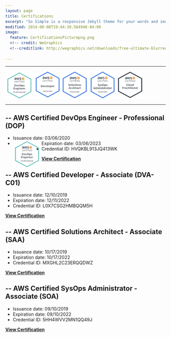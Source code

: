 ```yaml
---
layout: page
title: Certifications
excerpt: "So Simple is a responsive Jekyll theme for your words and images."
modified: 2014-08-08T19:44:38.564948-04:00
image:
  feature: CertificationsPicturepng.png
  <!-- credit: WeGraphics
  <!--creditlink: http://wegraphics.net/downloads/free-ultimate-blurred-background-pack/ -->
 
---
```


<hr/>

[**<img src="/images/AWS_DevOps_Pic.png" width="90" height="85"/>**](https://www.certmetrics.com/amazon/public/badge.aspx?i=5&t=c&d=2020-03-06&ci=AWS00993439)[**<img src="/images/AWS_Developer_Pic.png" width="85" height="88"/>**](https://www.certmetrics.com/amazon/public/badge.aspx?i=2&t=c&d=2019-12-10&ci=AWS00993439)[**<img src="/images/AWS_SA_Pic.png" width="87" height="88"/>**](https://www.certmetrics.com/amazon/public/badge.aspx?i=1&t=c&d=2019-10-17&ci=AWS00993439)[**<img src="/images/AWS_SysOps_Pic.png" width="87" height="87"/>**](https://www.certmetrics.com/amazon/public/badge.aspx?i=1&t=c&d=2019-10-17&ci=AWS00993439)[**<img src="/images/AWS_CP_Pic.png" width="87" height="87"/>**](https://www.certmetrics.com/amazon/public/badge.aspx?i=3&t=c&d=2019-09-10&ci=AWS00993439)
<hr/>

## -- AWS Certified DevOps Engineer - Professional (DOP) 
   * Issuance date: 03/06/2020
   * Expiration date: 03/06/2023                       [**<img src="/images/AWS_DevOps_Pic.png" style="float:left" width="90" height="85"/>**](https://www.certmetrics.com/amazon/public/badge.aspx?i=5&t=c&d=2020-03-06&ci=AWS00993439)
   * Credential ID: HVQKBL913JQ413WK

<a markdown="0" href="https://www.certmetrics.com/amazon/public/badge.aspx?i=5&t=c&d=2020-03-06&ci=AWS00993439" class="btn"><strong>View Certification</strong></a>

## -- AWS Certified Developer - Associate (DVA-C01) 
   * Issuance date: 12/10/2019
   * Expiration date: 12/11/2022
   * Credential ID: L0X7CSG2HMBQQM5H

<a markdown="0" href="https://www.certmetrics.com/amazon/public/badge.aspx?i=2&t=c&d=2019-12-10&ci=AWS00993439" class="btn"><strong>View Certification</strong></a>

## -- AWS Certified Solutions Architect - Associate (SAA) 
   * Issuance date: 10/17/2019
   * Expiration date: 10/17/2022
   * Credential ID: MXGHL2C23ERQQDWZ

<a markdown="0" href="https://www.certmetrics.com/amazon/public/badge.aspx?i=1&t=c&d=2019-10-17&ci=AWS00993439" class="btn"><strong>View Certification</strong></a>

## -- AWS Certified SysOps Administrator - Associate (SOA) 
   * Issuance date: 09/10/2019
   * Expiration date: 09/10/2022
   * Credential ID: 5HH4WVV2MN1QQ49J

<a markdown="0" href="https://www.certmetrics.com/amazon/public/badge.aspx?i=3&t=c&d=2019-09-10&ci=AWS00993439" class="btn"><strong>View Certification</strong></a>









[^1]: Example: *domain.com/category-name/post-title*
